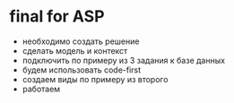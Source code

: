 # final for ASP

- необходимо создать решение
- сделать модель и контекст
- подключить по примеру из 3 задания к базе данных
- будем использовать code-first
- создаем виды по примеру из второго
- работаем
